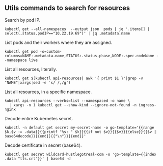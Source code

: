 ## Utils commands to search for resources

Search by pod IP.
~~~
kubectl get --all-namespaces  --output json  pods | jq '.items[] | select(.status.podIP=="10.22.19.69")' | jq .metadata.name
~~~

List pods and their workers where they are assigned.
~~~
kubectl get pod -o=custom-columns=NAME:.metadata.name,STATUS:.status.phase,NODE:.spec.nodeName --namespace live
~~~

List all resources, literally.
~~~
kubectl get $(kubectl api-resources| awk '{ print $1 }'|grep -v "NAME"|xargs|sed -e 's/ /,/g')
~~~

List all resources, in a specific namespace.
~~~
kubectl api-resources --verbs=list --namespaced -o name \
  | xargs -n 1 kubectl get --show-kind --ignore-not-found -n ingress-nginx
~~~

Decode entire Kubernetes secret.
~~~
kubectl -n default get secret my-secret-name -o go-template='{{range $k,$v := .data}}{{printf "%s: " $k}}{{if not $v}}{{$v}}{{else}}{{$v | base64decode}}{{end}}{{"\n"}}{{end}}'
~~~

Decode certificate in secret (base64).
~~~
kubectl get secret wildcard-hustlegotreal-com -o 'go-template={{index .data "tls.crt"}}' | base64 -d
~~~
